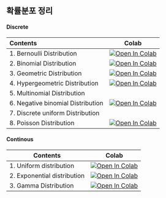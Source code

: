 ## 확률분포 정리

#### Discrete
| Contents | Colab |
|:------------|----|
|1. Bernoulli Distribution|[![Open In Colab](https://colab.research.google.com/assets/colab-badge.svg)](https://colab.research.google.com/github/ithingv/probabiliy_distribution/blob/main/discrete/Bernoulli_distribution.ipynb)|
|2. Binomial Distribution|[![Open In Colab](https://colab.research.google.com/assets/colab-badge.svg)](https://colab.research.google.com/github/ithingv/probabiliy_distribution/blob/main/discrete/Binomial_distribution.ipynb)|
|3. Geometric Distribution|[![Open In Colab](https://colab.research.google.com/assets/colab-badge.svg)](https://colab.research.google.com/github/ithingv/probabiliy_distribution/blob/main/discrete/Geometric_distribution.ipynb)|
|4. Hypergeometric Distribution |[![Open In Colab](https://colab.research.google.com/assets/colab-badge.svg)](https://colab.research.google.com/github/ithingv/probabiliy_distribution/blob/main/discrete/Hypergeometric_distribution.ipynb)|
|5. Multinomial Distribution ||
|6. Negative binomial Distribution |[![Open In Colab](https://colab.research.google.com/assets/colab-badge.svg)](https://colab.research.google.com/github/ithingv/probabiliy_distribution/blob/main/discrete/Negative_binomial_distribution.ipynb)|
|7. Discrete uniform Distribution ||
|8. Poisson Distribution |[![Open In Colab](https://colab.research.google.com/assets/colab-badge.svg)](https://colab.research.google.com/github/ithingv/probabiliy_distribution/blob/main/discrete/Poisson_distribution.ipynb)|

#### Continous
| Contents | Colab|
|------------|-----|
|1. Uniform distribution |[![Open In Colab](https://colab.research.google.com/assets/colab-badge.svg)](https://colab.research.google.com/github/ithingv/probabiliy_distribution/blob/main/discrete/Bernoulli_distribution.ipynb)|
|2. Exponential distribution |[![Open In Colab](https://colab.research.google.com/assets/colab-badge.svg)](https://colab.research.google.com/github/ithingv/probabiliy_distribution/blob/main/continous/Exponential_distribution.ipynb)|
|3. Gamma Distribution |[![Open In Colab](https://colab.research.google.com/assets/colab-badge.svg)](https://colab.research.google.com/github/ithingv/probabiliy_distribution/blob/main/continous/Gamma_distribution.ipynb)|

